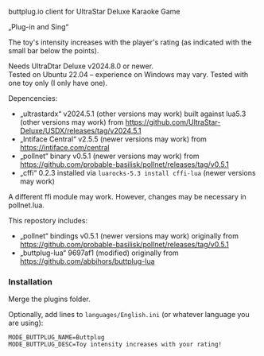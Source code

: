 buttplug.io client for UltraStar Deluxe Karaoke Game

„Plug-in and Sing“

The toy's intensity increases with the player's rating (as indicated with the small bar below the points).

Needs UltraDtar Deluxe v2024.8.0 or newer.  
Tested on Ubuntu 22.04 – experience on Windows may vary.
Tested with one toy only (I only have one).

Depencencies:

* „ultrastardx“ v2024.5.1 (other versions may work) built against lua5.3 (other versions may work) from https://github.com/UltraStar-Deluxe/USDX/releases/tag/v2024.5.1 
* „Intiface Central“ v2.5.5 (newer versions may work) from https://intiface.com/central
* „pollnet“ binary v0.5.1 (newer versions may work) from https://github.com/probable-basilisk/pollnet/releases/tag/v0.5.1
* „cffi“ 0.2.3 installed via `luarocks-5.3 install cffi-lua` (newer versions may work)

A different ffi module may work. However, changes may be necessary in pollnet.lua.

This repostory includes:

* „pollnet“ bindings v0.5.1 (newer versions may work) originally from https://github.com/probable-basilisk/pollnet/releases/tag/v0.5.1
* „buttplug-lua“ 9697af1 (modified) originally from https://github.com/abbihors/buttplug-lua

### Installation

Merge the plugins folder.

Optionally, add lines to `languages/English.ini` (or whatever language you are using):
 
    MODE_BUTTPLUG_NAME=Buttplug
    MODE_BUTTPLUG_DESC=Toy intensity increases with your rating!
